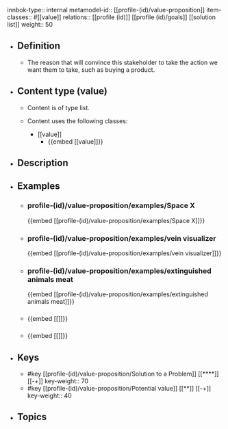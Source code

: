 innbok-type:: internal
metamodel-id:: [[profile-(id)/value-proposition]]
item-classes:: #[[value]]
relations:: [[profile (id)]] [[profile (id)/goals]] [[solution list]]
weight:: 50

- ## Definition
  - The reason that will convince this stakeholder to take the action we want them to take, such as buying a product.
- ## Content type (value)
  - Content is of type list.
  
  - Content uses the following classes:
    - [[value]]
      - {{embed [[value]]}}
  
- ## Description
- ## Examples
  - ### profile-(id)/value-proposition/examples/Space X
    {{embed [[profile-(id)/value-proposition/examples/Space X]]}}
  - ### profile-(id)/value-proposition/examples/vein visualizer
    {{embed [[profile-(id)/value-proposition/examples/vein visualizer]]}}
  - ### profile-(id)/value-proposition/examples/extinguished animals meat
    {{embed [[profile-(id)/value-proposition/examples/extinguished animals meat]]}}
  - ### 
    {{embed [[]]}}
  - ### 
    {{embed [[]]}}
  
- ## Keys
  - #key [[profile-(id)/value-proposition/Solution to a Problem]] [[****]] [[-+]]
    key-weight:: 70
  - #key [[profile-(id)/value-proposition/Potential value]] [[**]] [[-+]]
    key-weight:: 40
- ## Topics
  

